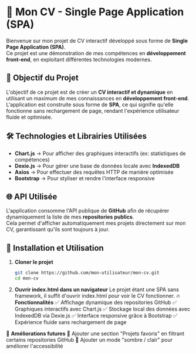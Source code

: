 # 📄 Mon CV - Single Page Application (SPA)

Bienvenue sur mon projet de CV interactif développé sous forme de **Single Page Application (SPA)**.  
Ce projet est une démonstration de mes compétences en **développement front-end**, en exploitant différentes technologies modernes.

## 🎯 Objectif du Projet

L'objectif de ce projet est de créer un **CV interactif et dynamique** en utilisant un maximum de mes connaissances en **développement front-end**.  
L'application est construite sous forme de **SPA**, ce qui signifie qu'elle fonctionne sans rechargement de page, rendant l'expérience utilisateur fluide et optimisée.

## 🛠️ Technologies et Librairies Utilisées

- **Chart.js** → Pour afficher des graphiques interactifs (ex: statistiques de compétences)
- **Dexie.js** → Pour gérer une base de données locale avec **IndexedDB**
- **Axios** → Pour effectuer des requêtes HTTP de manière optimisée
- **Bootstrap** → Pour styliser et rendre l'interface responsive

## 🌐 API Utilisée

L'application consomme l'API publique de **GitHub** afin de récupérer dynamiquement la liste de mes **repositories publics**.  
Cela permet d'afficher automatiquement mes projets directement sur mon CV, garantissant qu'ils sont toujours à jour.

## 🚀 Installation et Utilisation

1. **Cloner le projet**  
   ```bash
   git clone https://github.com/mon-utilisateur/mon-cv.git
   cd mon-cv
   ```
2. **Ouvrir index.html dans un navigateur**
Le projet étant une SPA sans framework, il suffit d'ouvrir index.html pour voir le CV fonctionner.
🔥 **Fonctionnalités**
✅ Affichage dynamique des repositories GitHub
✅ Graphiques interactifs avec Chart.js
✅ Stockage local des données avec IndexedDB via Dexie.js
✅ Interface responsive grâce à Bootstrap
✅ Expérience fluide sans rechargement de page

📌 **Améliorations futures**
🔹 Ajouter une section "Projets favoris" en filtrant certains repositories GitHub
🔹 Ajouter un mode "sombre / clair" pour améliorer l'accessibilité

